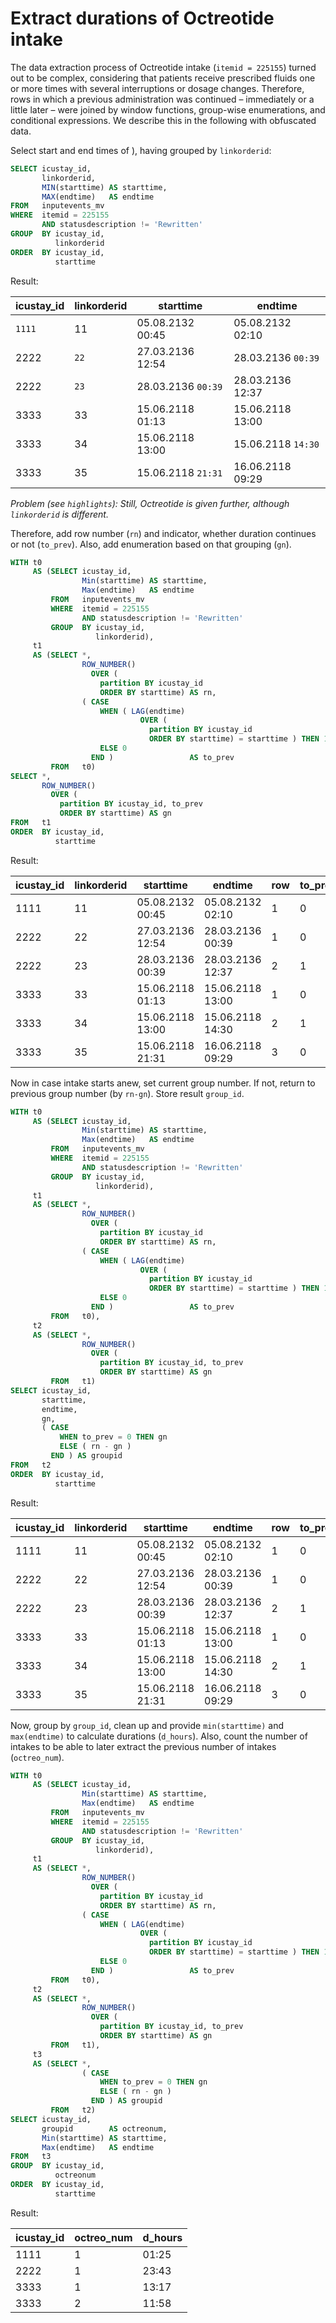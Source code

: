 # Extract durations of Octreotide intake

The data extraction process of Octreotide intake (`itemid = 225155`) turned out to be complex, considering that patients receive prescribed fluids one or more times with several interruptions or dosage changes. Therefore, rows in which a previous administration was continued – immediately or a little later – were joined by window functions, group-wise enumerations, and conditional expressions. We describe this in the following with obfuscated data.

Select start and end times of ), having grouped by `linkorderid`:

```sql
SELECT icustay_id,
       linkorderid,
       MIN(starttime) AS starttime,
       MAX(endtime)   AS endtime
FROM   inputevents_mv
WHERE  itemid = 225155
       AND statusdescription != 'Rewritten'
GROUP  BY icustay_id,
          linkorderid
ORDER  BY icustay_id,
          starttime
```

Result:

| icustay_id | linkorderid   | starttime           | endtime             |
|------------|---------------|---------------------|---------------------|
| `1111`   | 11       | 05.08.2132   00:45  | 05.08.2132   02:10  |
| 2222     | `22`     | 27.03.2136   12:54  | 28.03.2136   `00:39`|
| 2222     | `23`     | 28.03.2136   `00:39`| 28.03.2136   12:37  |
| 3333     | 33       | 15.06.2118   01:13  | 15.06.2118   13:00  |
| 3333     | 34       | 15.06.2118   13:00  | 15.06.2118   `14:30`|
| 3333     | 35       | 15.06.2118   `21:31`| 16.06.2118   09:29  |

*Problem (see `highlights`): Still, Octreotide is given further, although `linkorderid` is different.*

Therefore, add row number (`rn`) and indicator, whether duration continues or not (`to_prev`). Also, add enumeration based on that grouping (`gn`).

```sql
WITH t0
     AS (SELECT icustay_id,
                Min(starttime) AS starttime,
                Max(endtime)   AS endtime
         FROM   inputevents_mv
         WHERE  itemid = 225155
                AND statusdescription != 'Rewritten'
         GROUP  BY icustay_id,
                   linkorderid),
     t1
     AS (SELECT *,
                ROW_NUMBER()
                  OVER (
                    partition BY icustay_id
                    ORDER BY starttime) AS rn,
                ( CASE
                    WHEN ( LAG(endtime)
                             OVER (
                               partition BY icustay_id
                               ORDER BY starttime) = starttime ) THEN 1
                    ELSE 0
                  END )                 AS to_prev
         FROM   t0)
SELECT *,
       ROW_NUMBER()
         OVER (
           partition BY icustay_id, to_prev
           ORDER BY starttime) AS gn
FROM   t1
ORDER  BY icustay_id,
          starttime
```

Result:

| icustay_id | linkorderid | starttime        | endtime          | row | to_prev | gn |
|------------|-------------|------------------|------------------|-----|---------|----|
| 1111     | 11     | 05.08.2132 00:45 | 05.08.2132 02:10 | 1   | 0       | 1  |
| 2222     | 22     | 27.03.2136 12:54 | 28.03.2136 00:39 | 1   | 0       | 1  |
| 2222     | 23     | 28.03.2136 00:39 | 28.03.2136 12:37 | 2   | 1       | 2  |
| 3333     | 33     | 15.06.2118 01:13 | 15.06.2118 13:00 | 1   | 0       | 1  |
| 3333     | 34     | 15.06.2118 13:00 | 15.06.2118 14:30 | 2   | 1       | 1  |
| 3333     | 35     | 15.06.2118 21:31 | 16.06.2118 09:29 | 3   | 0       | 2  |

Now in case intake starts anew, set current group number. If not, return to previous group number (by `rn-gn`). Store result `group_id`.

```sql
WITH t0
     AS (SELECT icustay_id,
                Min(starttime) AS starttime,
                Max(endtime)   AS endtime
         FROM   inputevents_mv
         WHERE  itemid = 225155
                AND statusdescription != 'Rewritten'
         GROUP  BY icustay_id,
                   linkorderid),
     t1
     AS (SELECT *,
                ROW_NUMBER()
                  OVER (
                    partition BY icustay_id
                    ORDER BY starttime) AS rn,
                ( CASE
                    WHEN ( LAG(endtime)
                             OVER (
                               partition BY icustay_id
                               ORDER BY starttime) = starttime ) THEN 1
                    ELSE 0
                  END )                 AS to_prev
         FROM   t0),
     t2
     AS (SELECT *,
                ROW_NUMBER()
                  OVER (
                    partition BY icustay_id, to_prev
                    ORDER BY starttime) AS gn
         FROM   t1)
SELECT icustay_id,
       starttime,
       endtime,
       gn,
       ( CASE
           WHEN to_prev = 0 THEN gn
           ELSE ( rn - gn )
         END ) AS groupid
FROM   t2
ORDER  BY icustay_id,
          starttime
```

Result:

| icustay_id | linkorderid | starttime        | endtime          | row | to_prev | gn | group_id |
|------------|-------------|------------------|------------------|-----|---------|----|----------|
| 1111     | 11     | 05.08.2132 00:45 | 05.08.2132 02:10 | 1   | 0       | 1  | 1        |
| 2222     | 22     | 27.03.2136 12:54 | 28.03.2136 00:39 | 1   | 0       | 1  | 1        |
| 2222     | 23     | 28.03.2136 00:39 | 28.03.2136 12:37 | 2   | 1       | 2  | 1        |
| 3333     | 33     | 15.06.2118 01:13 | 15.06.2118 13:00 | 1   | 0       | 1  | 1        |
| 3333     | 34     | 15.06.2118 13:00 | 15.06.2118 14:30 | 2   | 1       | 1  | 1        |
| 3333     | 35     | 15.06.2118 21:31 | 16.06.2118 09:29 | 3   | 0       | 2  | 2        |

Now, group by `group_id`, clean up and provide `min(starttime)` and `max(endtime)` to calculate durations (`d_hours`). Also, count the number of intakes to be able to later extract the previous number of intakes (`octreo_num`).

```sql
WITH t0
     AS (SELECT icustay_id,
                Min(starttime) AS starttime,
                Max(endtime)   AS endtime
         FROM   inputevents_mv
         WHERE  itemid = 225155
                AND statusdescription != 'Rewritten'
         GROUP  BY icustay_id,
                   linkorderid),
     t1
     AS (SELECT *,
                ROW_NUMBER()
                  OVER (
                    partition BY icustay_id
                    ORDER BY starttime) AS rn,
                ( CASE
                    WHEN ( LAG(endtime)
                             OVER (
                               partition BY icustay_id
                               ORDER BY starttime) = starttime ) THEN 1
                    ELSE 0
                  END )                 AS to_prev
         FROM   t0),
     t2
     AS (SELECT *,
                ROW_NUMBER()
                  OVER (
                    partition BY icustay_id, to_prev
                    ORDER BY starttime) AS gn
         FROM   t1),
     t3
     AS (SELECT *,
                ( CASE
                    WHEN to_prev = 0 THEN gn
                    ELSE ( rn - gn )
                  END ) AS groupid
         FROM   t2)
SELECT icustay_id,
       groupid        AS octreonum,
       Min(starttime) AS starttime,
       Max(endtime)   AS endtime
FROM   t3
GROUP  BY icustay_id,
          octreonum
ORDER  BY icustay_id,
          starttime
```

Result:

| icustay_id | octreo_num | d_hours |
|------------|------------|---------|
| 1111     | 1          | 01:25   |
| 2222     | 1          | 23:43   |
| 3333     | 1          | 13:17   |
| 3333     | 2          | 11:58   |

